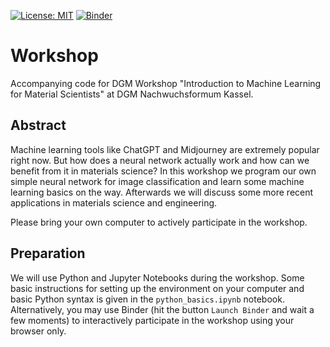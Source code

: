 [![License: MIT](https://img.shields.io/badge/License-MIT-yellow.svg)](LICENSE)
[![Binder](https://mybinder.org/badge_logo.svg)](https://mybinder.org/v2/gh/meyer-nils/dgm_workshop/HEAD)

# Workshop
Accompanying code for DGM Workshop "Introduction to Machine Learning for Material Scientists" at DGM Nachwuchsformum Kassel.

## Abstract 
Machine learning tools like ChatGPT and Midjourney are extremely popular right now. But how does a neural network actually work and how can we benefit from it in materials science? In this workshop we program our own simple neural network for image classification and learn some machine learning basics on the way. Afterwards we will discuss some more recent applications in materials science and engineering. 

Please bring your own computer to actively participate in the workshop. 

## Preparation
We will use Python and Jupyter Notebooks during the workshop. Some basic instructions for setting up the environment on your computer and basic Python syntax is given in the `python_basics.ipynb` notebook. Alternatively, you may use Binder (hit the button `Launch Binder` and wait a few moments) to interactively participate in the workshop using your browser only. 